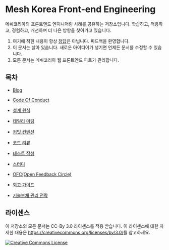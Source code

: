 # Mesh Korea Front-end Engineering

메쉬코리아의 프론트엔드 엔지니어링 사례를 공유하는 저장소입니다. 학습하고, 적용하고, 경험하고, 개선하며 더 나은 방향을 찾아가고 있습니다.

1) 여기에 적힌 내용이 항상 <u>정답</u>은 아닙니다. 피드백을 환영합니다. 
2) 이 문서는 살아 있습니다. 새로운 아이디어가 생기면 언제든 문서를 수정할 수 있습니다.
3) 모든 문서는 메쉬코리아 웹 프론트엔드 파트가 관리합니다. 

  

## 목차

- [Blog](./blog/README.md)

- [Code Of Conduct](./coc/index.md)

- [설계 원칙](./design/index.md)

- [데일리 미팅](./daily-meeting/index.md)

- [커밋 컨벤션](./conventions/commit/index.md)

- [코드 리뷰](./conventions/code-review/index.md)

- [테스트 작성](./tests/index.md)

- [스터디](./study/README.md)

- [OFC(Open Feedback Circle)](./ofc/README.md)

- [회고 가이드](./retrospective/index.md)

- [기술부채 관리 전략](./technical-debt/README.md)

  

## 라이센스

이 저장소의 모든 문서는 CC-By 3.0 라이센스를 적용 받습니다. 이 라이센스에 대한 자세한 내용은 <https://creativecommons.org/licenses/by/3.0/>를 참고하세요.

<a rel="license" href="https://creativecommons.org/licenses/by/3.0/"><img alt="Creative Commons License" style="border-width:0" src="https://i.creativecommons.org/l/by/3.0/88x31.png" /></a>

